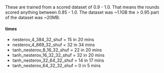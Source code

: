 These are trained from a scored dataset of 0.9 - 1.0.
That means the rounds scored anything between 0.85 - 1.0.
The dataset was ~1.1GB the > 0.95 part of the dataset was ~20MB.

#### times
- nesterov_4_384_32_shuf = 15 in 20 mins
- nesterov_4_869_32_shuf = 32 in 34 mins
- tanh_nesterov_8_16_32_shuf = 22 in 20 mins
- tanh_nesterov_16_32_32_shuf = 32 in 20 mins
- tanh_nesterov_32_64_32_shuf = 14 in 17 mins
- tanh_nesterov_64_32_32_shuf = 0 in 5 mins

